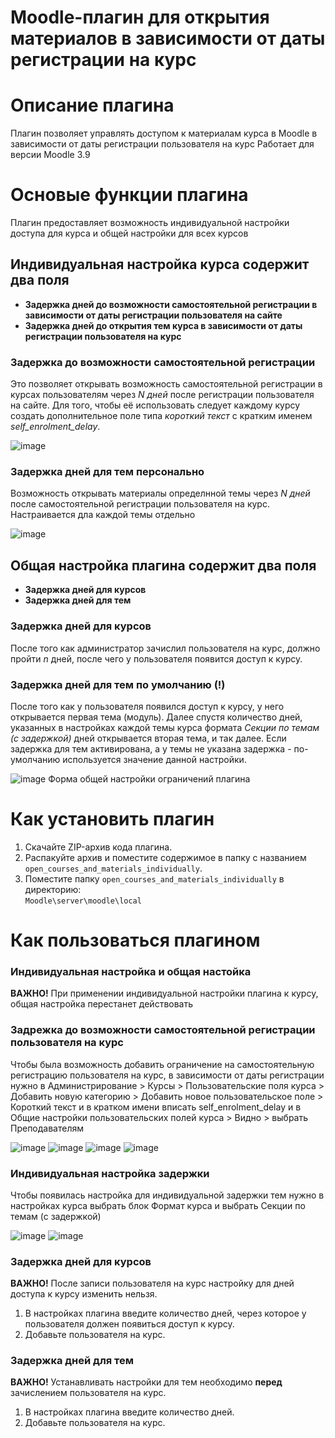 Moodle-плагин для открытия материалов в зависимости от даты регистрации на курс
=========================

# Описание плагина 
Плагин позволяет управлять доступом к материалам курса в Moodle в зависимости от даты регистрации пользователя на курс
Работает для версии Moodle 3.9 

# Основые функции плагина
Плагин предоставляет возможность индивидуальной настройки доступа для курса и общей настройки для всех курсов

## Индивидуальная настройка курса содержит два поля
* **Задержка дней до возможности самостоятельной регистрации в зависимости от даты регистрации пользователя на сайте**  
* **Задержка дней до открытия тем курса в зависимости от даты регистрации пользователя на курс**  

### Задержка до возможности самостоятельной регистрации
Это позволяет  открывать возможность самостоятельной регистрации в курсах пользователям через *N дней* после регистрации пользователя на сайте.
Для того, чтобы её использовать следует каждому курсу создать дополнительное поле типа *короткий текст* с кратким именем *self_enrolment_delay*.

![image](https://github.com/user-attachments/assets/76cd4344-c7a0-4204-88b4-6ade6be72147)

### Задержка дней для тем персонально
Возможность открывать материалы определнной темы через *N дней* после самостоятельной регистрации пользователя на курс. Настраивается дла каждой темы отдельно

![image](https://github.com/user-attachments/assets/97f793f4-84dd-4bba-b8cc-2faee2191d1b)



## Общая настройка плагина содержит два поля

* **Задержка дней для курсов**  
* **Задержка дней для тем**

### Задержка дней для курсов  
После того как администратор зачислил пользователя на курс, должно пройти *n* дней, после чего у пользователя появится доступ к курсу.


### Задержка дней для тем по умолчанию (!)
После того как у пользователя появился доступ к курсу, у него открывается первая тема (модуль). Далее спустя количество дней, указанных в настройках каждой темы курса формата *Секции по темам (с задержкой)* дней открывается вторая тема, и так далее. Если задержка для тем активирована, а у темы не указана задержка - по-умолчанию используется значение данной настройки.

![image](https://github.com/user-attachments/assets/6c0a2258-539d-4a63-86bf-75ee3b42873c)
Форма общей настройки ограничений плагина


# Как установить плагин

1. Скачайте ZIP-архив кода плагина.  
2. Распакуйте архив и поместите содержимое в папку с названием `open_courses_and_materials_individually`.  
3. Поместите папку `open_courses_and_materials_individually` в директорию:  
   `Moodle\server\moodle\local`

# Как пользоваться плагином
### Индивидуальная настройка и общая настойка
**ВАЖНО!** При применении индивидуальной настройки плагина к курсу, общая настройка перестанет действовать 

### Задрежка до возможности самостоятельной регистрации пользователя на курс
Чтобы была возможность добавить ограничение на самостоятельную регистрацию пользователя на курс, в зависимости от даты регистрации нужно в Администрирование > Курсы > Пользовательские поля курса > Добавить новую категорию > Добавить новое пользовательское поле > Короткий текст и в кратком имени вписать self_enrolment_delay и в Общие настройки пользовательских полей курса > Видно > выбрать Преподавателям

![image](https://github.com/user-attachments/assets/af1a22aa-d319-4923-994b-202ce884d71d)
![image](https://github.com/user-attachments/assets/bc88698b-6ae8-49da-8bed-92b896503b17)
![image](https://github.com/user-attachments/assets/6ee35f1c-460c-4a55-821c-98e535716bc2)
![image](https://github.com/user-attachments/assets/ff60cf9d-1dcc-4b8d-aba5-f93017100400)

### Индивидуальная настройка задержки 
Чтобы появилась настройка для индивидуальной задержки тем нужно в настройках курса выбрать блок Формат курса и выбрать Секции по темам (с задержкой)

![image](https://github.com/user-attachments/assets/51736a51-a3bb-42c1-9a0d-13b684f81b80)
![image](https://github.com/user-attachments/assets/0e07f558-9e3c-4755-bfac-d57c7c8b935a)


### Задержка дней для курсов  
**ВАЖНО!** После записи пользователя на курс настройку для дней доступа к курсу изменить нельзя.  

1. В настройках плагина введите количество дней, через которое у пользователя должен появиться доступ к курсу.  
2. Добавьте пользователя на курс.  

### Задержка дней для тем  
**ВАЖНО!** Устанавливать настройки для тем необходимо **перед** зачислением пользователя на курс.  

1. В настройках плагина введите количество дней.  
2. Добавьте пользователя на курс. 
